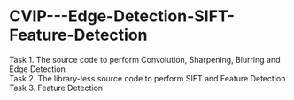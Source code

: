# CVIP---Edge-Detection-SIFT-Feature-Detection

Task 1. The source code to perform Convolution, Sharpening, Blurring and Edge Detection\
Task 2. The library-less source code to perform SIFT and Feature Detection\
Task 3. Feature Detection
